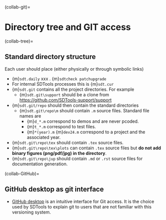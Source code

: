 ```{include} ../header.md
```

```{tableofcontents}
```

(collab-git)=
# Directory tree and GIT access

(collab-tree)=
## Standard directory structure

Each user should place (either physically or through symbolic links)
 - {m}`sdt.daily` xxx . {m}`sdtcheck patchupgrade` 
 - For internal SDTools processes this is {m}`sdt.cur`
 - {m}`sdt.git` contains all the project directories. For example 
   - {m}`sdt.git\support`  should be a clone from https://github.com/SDTools-support/support
 - {m}`sdt.git/repo` should then contain the standard directories 
   -  {m}`sdt.git\repo\m` should contain `.m` source files. Standard file names are  
      -  {m}`d_*.m` correspond to demos and are never pcoded. 
      -  {m}`t_*.m` correspond to test files.
      -  {m}`*(year).m` {m}`dev24.m` correspond to a project and the associated year. 
-  {m}`sdt.git\repo\tex` should contain `.tex` source files.  
-  {m}`sdt.git\repo\tex\plots` can contain `.tex` source files but **do not add binary figures (png/pdf/jpg) in the directory**. 
-  {m}`sdt.git\repo\jup` should contain `.md` or `.rst` source files for documentation generation. 

(collab-GitHub)=
## GitHub desktop as git interface

- [GitHub desktop](https://github.com/apps/desktop) is an intuitive interface for Git access. It is the choice used by SDTools to explain git to users that are not familiar with this versioning system.   

